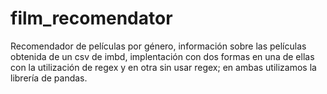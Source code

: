 # film_recomendator
Recomendador de películas por género, información sobre las películas obtenida de un csv de imbd, implentación con dos formas en una de ellas con la utilización de regex
y en otra sin usar regex; en ambas utilizamos la librería de pandas.
